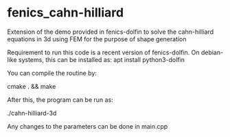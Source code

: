 # fenics_cahn-hilliard
Extension of the demo provided in fenics-dolfin to solve the cahn-hilliard equations in 3d using FEM for the purpose of shape generation

Requirement to run this code is a recent version of fenics-dolfin. 
On debian-like systems, this can be installed as: apt install python3-dolfin

You can compile the routine by:

cmake . && make

After this, the program can be run as:

./cahn-hilliard-3d

Any changes to the parameters can be done in main.cpp
